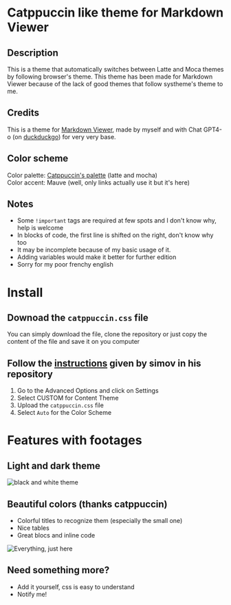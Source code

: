 # Catppuccin like theme for Markdown Viewer
## Description
This is a theme that automatically switches between Latte and Moca themes by following browser's theme. This theme has been made for Markdown Viewer because of the lack of good themes that follow systheme's theme to me.  

## Credits
This is a theme for [Markdown Viewer](https://github.com/simov/markdown-viewer), made by myself and with Chat GPT4-o (on [duckduckgo](https://duck.ai)) for very very base.

## Color scheme
Color palette: [Catppuccin's palette](https://catppuccin.com/palette/) (latte and mocha)  
Color accent: Mauve (well, only links actually use it but it's here)  

## Notes 
- Some `!important` tags are required at few spots and I don't know why, help is welcome  
- In blocks of code, the first line is shifted on the right, don't know why too
- It may be incomplete because of my basic usage of it.
- Adding variables would make it better for further edition
- Sorry for my poor frenchy english

# Install
## Downoad the `catppuccin.css` file
You can simply download the file, clone the repository or just copy the content of the file and save it on you computer
## Follow the [instructions](https://github.com/simov/markdown-viewer?tab=readme-ov-file#custom-theme) given by simov in his repository
1. Go to the Advanced Options and click on Settings
2. Select CUSTOM for Content Theme
3. Upload the `catppuccin.css` file
4. Select `Auto` for the Color Scheme

# Features with footages
## Light and dark theme
![black and white theme](footages/black_n_white.png)

## Beautiful colors (thanks catppuccin)
- Colorful titles to recognize them (especially the small one)
- Nice tables
- Great blocs and inline code
  
![Everything, just here](footages/example.png)

## Need something more?
- Add it yourself, css is easy to understand
- Notify me!
